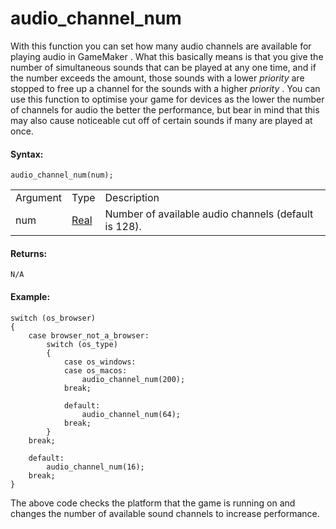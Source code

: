 # audio_channel_num

With this function you can set how many audio channels are available for
playing audio in GameMaker . What this basically means is that you give
the number of simultaneous sounds that can be played at any one time,
and if the number exceeds the amount, those sounds with a lower
*priority* are stopped to free up a channel for the sounds with a higher
*priority* . You can use this function to optimise your game for devices
as the lower the number of channels for audio the better the
performance, but bear in mind that this may also cause noticeable cut
off of certain sounds if many are played at once.

#### Syntax:

``` gml
audio_channel_num(num);
```

|          |                                                                         |                                                      |
|----------|-------------------------------------------------------------------------|------------------------------------------------------|
| Argument | Type                                                                    | Description                                          |
| num      |  [Real](../../../../../GameMaker_Language/GML_Overview/Data_Types)  | Number of available audio channels (default is 128). |

#### Returns:

``` gml
N/A
```

#### Example:

``` gml
switch (os_browser)
{
    case browser_not_a_browser:
        switch (os_type)
        {
            case os_windows:
            case os_macos:
                audio_channel_num(200);
            break;

            default:
                audio_channel_num(64);
            break;
        }
    break;

    default:
        audio_channel_num(16);
    break;
}
```

The above code checks the platform that the game is running on and
changes the number of available sound channels to increase performance.
